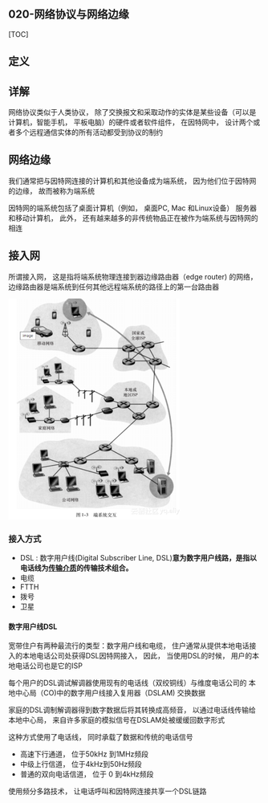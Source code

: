## 020-网络协议与网络边缘

[TOC]

## 定义



## 详解

网络协议类似于人类协议， 除了交换报文和采取动作的实体是某些设备（可以是计算机，智能手机， 平板电脑）的硬件或者软件组件， 在因特网中， 设计两个或者多个远程通信实体的所有活动都受到协议的制约

## 网络边缘

我们通常把与因特网连接的计算机和其他设备成为端系统， 因为他们位于因特网的边缘， 故而被称为端系统

因特网的端系统包括了桌面计算机（例如， 桌面PC, Mac 和Linux设备） 服务器和移动计算机， 此外， 还有越来越多的非传统物品正在被作为端系统与因特网的相连

## 接入网

所谓接入网， 这是指将端系统物理连接到器边缘路由器（edge router) 的网络， 边缘路由器是端系统到任何其他远程端系统的路径上的第一台路由器

<img src="assets\image-20211002013208911-16331096101551.png" alt="image-20211002013208911" style="zoom:50%;" />

### 接入方式

- DSL : 数字用户线(Digital Subscriber Line, DSL)**意为数字用户线路，是指以电话线为[传输介质](https://baike.baidu.com/item/传输介质/5538029)的传输技术组合。**
- 电缆
- FTTH
- 拨号
- 卫星

#### 数字用户线DSL

宽带住户有两种最流行的类型：数字用户线和电缆， 住户通常从提供本地电话接入的本地电话公司处获得DSL因特网接入， 因此， 当使用DSL的时候， 用户的本地电话公司也是它的ISP

每个用户的DSL调试解调器使用现有的电话线（双绞铜线）与维度电话公司的 本地中心局（CO)中的数字用户线接入复用器（DSLAM) 交换数据

家庭的DSL调制解调器得到数字数据后将其转换成高频音， 以通过电话线传输给本地中心局， 来自许多家庭的模拟信号在DSLAM处被缓缓回数字形式

这种方式使用了电话线， 同时承载了数据和传统的电话信号

- 高速下行通道， 位于50kHz 到1MHz频段
- 中级上行信道， 位于4kHz到50Hz频段
- 普通的双向电话信道， 位于 0 到4kHz频段

使用频分多路技术， 让电话呼叫和因特网连接共享一个DSL链路